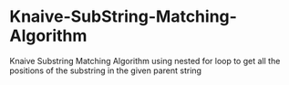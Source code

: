 # Knaive-SubString-Matching-Algorithm
Knaive Substring Matching Algorithm using nested for loop to get all the positions of the substring in the given parent string
